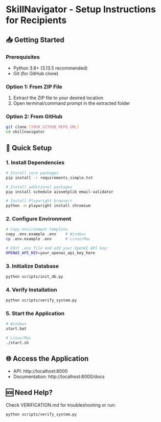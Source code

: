 # SkillNavigator - Setup Instructions for Recipients

## 📥 Getting Started

### Prerequisites
- Python 3.8+ (3.13.5 recommended)
- Git (for GitHub clone)

### Option 1: From ZIP File
1. Extract the ZIP file to your desired location
2. Open terminal/command prompt in the extracted folder

### Option 2: From GitHub
```bash
git clone [YOUR_GITHUB_REPO_URL]
cd skillnavigator
```

## 🚀 Quick Setup

### 1. Install Dependencies
```bash
# Install core packages
pip install -r requirements_simple.txt

# Install additional packages
pip install schedule aiosmtplib email-validator

# Install Playwright browsers
python -m playwright install chromium
```

### 2. Configure Environment
```bash
# Copy environment template
copy .env.example .env    # Windows
cp .env.example .env      # Linux/Mac

# Edit .env file and add your OpenAI API key:
OPENAI_API_KEY=your_openai_api_key_here
```

### 3. Initialize Database
```bash
python scripts/init_db.py
```

### 4. Verify Installation
```bash
python scripts/verify_system.py
```

### 5. Start the Application
```bash
# Windows
start.bat

# Linux/Mac
./start.sh
```

## 🌐 Access the Application
- API: http://localhost:8000
- Documentation: http://localhost:8000/docs

## 🆘 Need Help?
Check VERIFICATION.md for troubleshooting or run:
```bash
python scripts/verify_system.py
```
